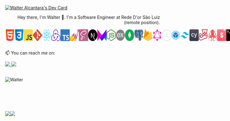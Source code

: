 <div>
  
  <a href="https://app.daily.dev/walteralcantara">
    <img src="https://api.daily.dev/devcards/v2/8vWxv5_tfP.png?r=7kd&type=default" width="300" alt="Walter Alcantara's Dev Card"/>
  </a>
  
  <p align="right"> Hey there, I'm Walter 👋. I'm a Software Engineer at Rede D'or São Luiz (remote position).</p>
</div>
  
<div style="display:flex;" >
  <img width="30" src="/assets/html.png">
  <img width="30" src="/assets/css.png">
  <img width="30" src="/assets/javascript.png">
  <img width="30" src="/assets/git.png">
  <img width="30" src="/assets/react.png">
  <img width="30" src="/assets/redux.png">
  <img width="30" src="/assets/typescript.png">
  <img width="30" src="/assets/styled-components.png">
  <img width="30" src="/assets/sass.png">
  <img width="30" src="/assets/next.png">
  <img width="30" src="/assets/framer.png">
  <img width="30" src="/assets/nodejs.png">
  <img width="30" src="/assets/expressjs.png">
  <img width="30" src="/assets/mongodb.png">
  <img width="30" src="/assets/postgresql.png">
  <img width="30" src="/assets/firebase.png">
  <img width="30" src="/assets/graphql.png">
  <img width="30" src="/assets/apollo.png">
  <img width="30" src="/assets/webpack.png">
  <img width="30" src="/assets/tailwind.png">
  <img width="30" src="/assets/cypress.png">
  <img width="30" src="/assets/jest.png">
  <img width="30" src="/assets/rtl.png">
  <img width="30" src="/assets/storybook.png">  
  <img width="30" src="/assets/terminal.png">
  <img width="30" src="/assets/linux.png">
  <img width="30" src="/assets/figma.png">
  <img width="30" src="/assets/npm.png">
  <img width="30" src="/assets/yarn.png">
</div>

##
<p>📫 You can reach me on:</p>
<div>
  <a href="https://www.linkedin.com/in/walteralcantara/" target="_blank">
    <img src="https://img.shields.io/badge/-LinkedIn-%230077B5?style=for-the-badge&logo=linkedin&logoColor=white" target="_blank">
  </a> 
  <a href="mailto:waltermalcantara@gmail.com">
    <img src="https://img.shields.io/badge/-Gmail-%23333?style=for-the-badge&logo=gmail&logoColor=white" target="_blank">
  </a>
  
  <br />
  <br />
  
  ![Walter](https://komarev.com/ghpvc/?username=walteralcantara&color=blueviolet)
</div>

<br />
<br />
<br />


##
<div style="display: flex;" align="center">
  <img height="180em" src="https://github-readme-stats.vercel.app/api?username=walteralcantara&theme=dracula&show_icons=true&include_all_commits=true&count_private=true" />
  <img height="180em" src="https://github-readme-stats.vercel.app/api/top-langs/?username=walteralcantara&langs_count=16&exclude_repo=caravan,spider-man-miles-morales&layout=compact&theme=dracula" />
</div>
